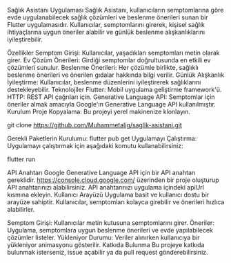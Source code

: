 Sağlık Asistanı Uygulaması
Sağlık Asistanı, kullanıcıların semptomlarına göre evde uygulanabilecek sağlık çözümleri ve beslenme önerileri sunan bir Flutter uygulamasıdır. Kullanıcılar, semptomlarını girerek, kişisel sağlık ihtiyaçlarına uygun öneriler alabilir ve günlük beslenme alışkanlıklarını iyileştirebilir.

Özellikler
Semptom Girişi: Kullanıcılar, yaşadıkları semptomları metin olarak girer.
Ev Çözüm Önerileri: Girdiği semptomlar doğrultusunda en etkili ev çözümleri sunulur.
Beslenme Önerileri: Her çözümle birlikte, sağlıklı beslenme önerileri ve önerilen gıdalar hakkında bilgi verilir.
Günlük Alışkanlık İyileştirme: Kullanıcılar, beslenme düzenlerini iyileştirerek sağlıklarını destekleyebilir.
Teknolojiler
Flutter: Mobil uygulama geliştirme framework'ü.
HTTP: REST API çağrıları için.
Generative Language API: Semptomlar için öneriler almak amacıyla Google'ın Generative Language API kullanılmıştır.
Kurulum
Proje Kopyalama: Bu projeyi yerel makinenize klonlayın.

git clone https://github.com/Muhammetalig/saglik-asistani.git

Gerekli Paketlerin Kurulumu:
flutter pub get
Uygulamayı Çalıştırma: Uygulamayı çalıştırmak için aşağıdaki komutu kullanabilirsiniz:

flutter run

API Anahtarı
Google Generative Language API için bir API anahtarı gereklidir.
https://console.cloud.google.com/ üzerinden bir proje oluşturup API anahtarınızı alabilirsiniz.
API anahtarınızı uygulama içindeki apiUrl kısmına ekleyin.
Kullanıcı Arayüzü
Uygulama basit ve kullanıcı dostu bir arayüze sahiptir. Kullanıcılar, semptomları kolayca girebilir ve önerileri hızlıca alabilirler.

Semptom Girişi: Kullanıcılar metin kutusuna semptomlarını girer.
Öneriler: Uygulama, semptomlara uygun beslenme önerileri ve evde yapılabilecek çözümler listeler.
Yükleniyor Durumu: Veriler alınırken kullanıcıya bir yükleniyor animasyonu gösterilir.
Katkıda Bulunma
Bu projeye katkıda bulunmak isterseniz, issue açabilir ya da pull request gönderebilirsiniz.
